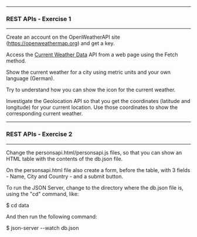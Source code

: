 -------------------------------------------------------
### REST APIs - Exercise 1
-------------------------------------------------------

Create an account on the OpenWeatherAPI site (https://openweathermap.org) and get a key.

Access the [Current Weather Data](https://openweathermap.org/current) API from a web page using the Fetch method.

Show the current weather for a city using metric units and your own language (German).

Try to understand how you can show the icon for the current weather.

Investigate the Geolocation API so that you get the coordinates (latitude and longitude) for your current location. Use those coordinates to show the corresponding current weather.

-------------------------------------------------------
### REST APIs - Exercise 2
-------------------------------------------------------

Change the personsapi.html/personsapi.js files, so that you can show an HTML table with the contents of the db.json file.

On the personsapi.html file also create a form, before the table, with 3 fields - Name, City and Country - and a submit button.

To run the JSON Server, change to the directory where the db.json file is, using the "cd" command, like:

$ cd data

And then run the following command:

$ json-server --watch db.json